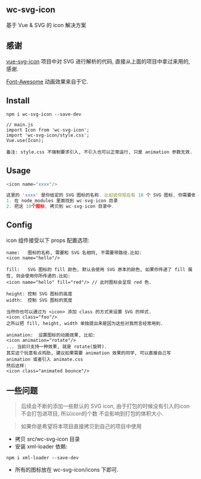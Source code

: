 ## wc-svg-icon
基于 Vue & SVG 的 icon 解决方案

## 感谢
[vue-svg-icon](https://github.com/cenkai88/vue-svg-icon)
项目中对 SVG 进行解析的代码, 直接从上面的项目中拿过来用的, 感谢.

[Font-Awesome](https://github.com/FortAwesome/Font-Awesome)
动画效果来自于它. 

## Install
```shell
npm i wc-svg-icon --save-dev

// main.js
import Icon from 'wc-svg-icon';
import 'wc-svg-icon/style.css';
Vue.use(Icon);

备注: style.css 不强制要求引入, 不引入也可以正常运行, 只是 animation 参数无效.
```


## Usage
```javascript
<icon name="xxxx"/>

这里的 'xxxx' 是你给定的 SVG 图标的名称. 比如说你现在有 10 个 SVG 图标, 你需要做的事情是:
1. 在 node_modules 里面找到 wc-svg-icon 目录
2. 把这 10个图标, 拷贝到 wc-svg-icon 目录中.
```


## Config
icon 组件接受以下 props 配置选项:

```shell
name:	图标的名称, 需要和 SVG 名相同, 不需要带路径.比如:
<icon name="hello"/>

fill:	SVG 图标的 fill 颜色, 默认会使用 SVG 原本的颜色, 如果你传递了 fill 属性, 则会使用你所传递的.比如:
<icon name="hello" fill="red"/> // 此时图标会呈现 red 色. 

height:	控制 SVG 图标的高度
width:	控制 SVG 图标的宽度

当然你也可以通过为 <icon> 添加 class 的方式来设置 SVG 的样式. 
<icon class="foo"/>
之所以把 fill, height, width 单独提出来是因为这些对我而言经常用到.

animation:	设置图标的动画效果, 比如:
<icon animation="rotate"/>
... 当前只支持一种效果, 就是 rotate(旋转).
其实这个玩意有点鸡肋, 建议如果需要 animation 效果的同学, 可以直接自己写 animation 或者引入 animate.css
然后这样:
<icon class="animated bounce"/>
```


## 一些问题
> 后续会不断的添加一些默认的 SVG icon, 由于打包的时候没有引入的icon 不会打包进项目, 所以icon的个数
不会影响到打包的体积大小. 

> 如果你是希望将本项目直接拷贝到自己的项目中使用
* 拷贝 src/wc-svg-icon 目录
* 安装 xml-loader 依赖:
```shell
npm i xml-loader --save-dev
```
* 所有的图标放在 wc-svg-icon/icons 下即可. 

















